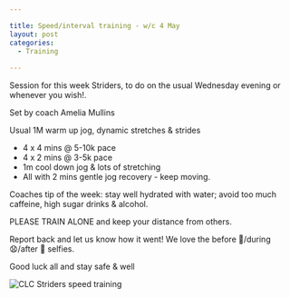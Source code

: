 ```yaml
---

title: Speed/interval training - w/c 4 May
layout: post
categories:
  - Training
  
---
```


Session for this week Striders, to do on the usual Wednesday evening or whenever you wish!.

Set by coach Amelia Mullins

Usual 1M warm up jog, dynamic stretches & strides
* 4 x 4 mins @ 5-10k pace
* 4 x 2 mins @ 3-5k pace
* 1m cool down jog & lots of stretching
* All with 2 mins gentle jog recovery - keep moving.

Coaches tip of the week: stay well hydrated with water; avoid too much caffeine, high sugar drinks & alcohol.

PLEASE TRAIN ALONE and keep your distance from others.

Report back and let us know how it went! We love the before 😬/during 😧/after 🤢 selfies.

Good luck all and stay safe & well

![CLC Striders speed training](/images/2020-05-04-Speed-training.jpeg "CLC Striders speed training")